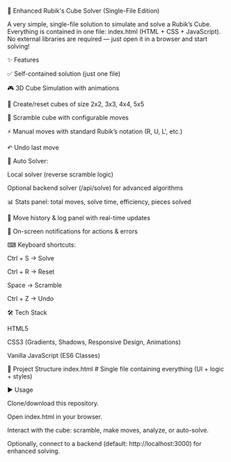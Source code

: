 🎲 Enhanced Rubik's Cube Solver (Single-File Edition)

A very simple, single-file solution to simulate and solve a Rubik’s Cube.
Everything is contained in one file: index.html (HTML + CSS + JavaScript).
No external libraries are required — just open it in a browser and start solving!

✨ Features

✅ Self-contained solution (just one file)

🎮 3D Cube Simulation with animations

🔄 Create/reset cubes of size 2x2, 3x3, 4x4, 5x5

🎯 Scramble cube with configurable moves

⚡ Manual moves with standard Rubik’s notation (R, U, L', etc.)

↶ Undo last move

🧠 Auto Solver:

Local solver (reverse scramble logic)

Optional backend solver (/api/solve) for advanced algorithms

📊 Stats panel: total moves, solve time, efficiency, pieces solved

📑 Move history & log panel with real-time updates

🔔 On-screen notifications for actions & errors

⌨ Keyboard shortcuts:

Ctrl + S → Solve

Ctrl + R → Reset

Space → Scramble

Ctrl + Z → Undo

🛠 Tech Stack

HTML5

CSS3 (Gradients, Shadows, Responsive Design, Animations)

Vanilla JavaScript (ES6 Classes)

📂 Project Structure
index.html    # Single file containing everything (UI + logic + styles)

▶ Usage

Clone/download this repository.

Open index.html in your browser.

Interact with the cube: scramble, make moves, analyze, or auto-solve.

Optionally, connect to a backend (default: http://localhost:3000) for enhanced solving.
